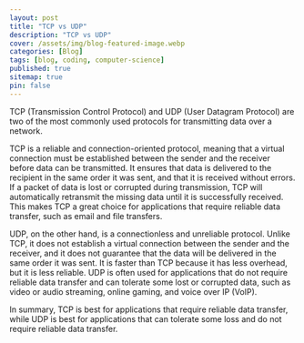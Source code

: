 ```yaml
---
layout: post
title: "TCP vs UDP"
description: "TCP vs UDP"
cover: /assets/img/blog-featured-image.webp
categories: [Blog]
tags: [blog, coding, computer-science]
published: true
sitemap: true
pin: false
---
```



TCP (Transmission Control Protocol) and UDP (User Datagram Protocol) are two of the most commonly used protocols for transmitting data over a network.

TCP is a reliable and connection-oriented protocol, meaning that a virtual connection must be established between the sender and the receiver before data can be transmitted. It ensures that data is delivered to the recipient in the same order it was sent, and that it is received without errors. If a packet of data is lost or corrupted during transmission, TCP will automatically retransmit the missing data until it is successfully received. This makes TCP a great choice for applications that require reliable data transfer, such as email and file transfers.

UDP, on the other hand, is a connectionless and unreliable protocol. Unlike TCP, it does not establish a virtual connection between the sender and the receiver, and it does not guarantee that the data will be delivered in the same order it was sent. It is faster than TCP because it has less overhead, but it is less reliable. UDP is often used for applications that do not require reliable data transfer and can tolerate some lost or corrupted data, such as video or audio streaming, online gaming, and voice over IP (VoIP).

In summary, TCP is best for applications that require reliable data transfer, while UDP is best for applications that can tolerate some loss and do not require reliable data transfer.



